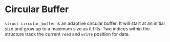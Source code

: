 <!--
title: "Circular Buffer"
custom_edit_url: https://github.com/netdata/netdata/edit/master/libnetdata/circular_buffer/README.md
sidebar_label: "Circular Buffer"
learn_status: "Published"
learn_topic_type: "Tasks"
learn_rel_path: "Developers"
-->

# Circular Buffer

`struct circular_buffer` is an adaptive circular buffer. It will start at an initial size
and grow up to a maximum size as it fills. Two indices within the structure track the current
`read` and `write` position for data.
